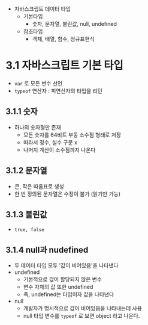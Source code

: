 - 자바스크립트 데이터 타입
  - 기본타입
    - 숫자, 문자열, 불린값, null, undefined
  - 참조타입
    - 객체, 배열, 함수, 정규표현식

# 3.1 자바스크립트 기본 타입
- `var` 로 모든 변수 선언
- `typeof` 연산자 : 피연산자의 타입을 리턴

## 3.1.1 숫자
- 하나의 숫자형만 존재
  - 모든 숫자를 64비트 부동 소수점 형태로 저장
  - 따라서 정수, 실수 구분 x
  - 나머지 계산이 소수점까지 나온다

## 3.1.2 문자열
- 큰, 작은 따옴표로 생성
- 한 번 정의된 문자열은 수정이 불가 (읽기만 가능)

## 3.1.3 불린값
- `true, false` 
  
## 3.1.4 null과 nudefined
- 두 데이터 타입 모두 '값이 비어있음'을 나타낸다
- undefined
  - 기본적으로 값이 할당되지 않은 변수
  - 변수 자체의 값 또한 undefined
  - 즉, undefined는 타입이자 값을 나타낸다
- null
  - 개발자가 명시적으로 값이 비어있음을 나타내는데 사용
  - null 타입 변수를 `typeof` 로 보면 object 라고 나온다.